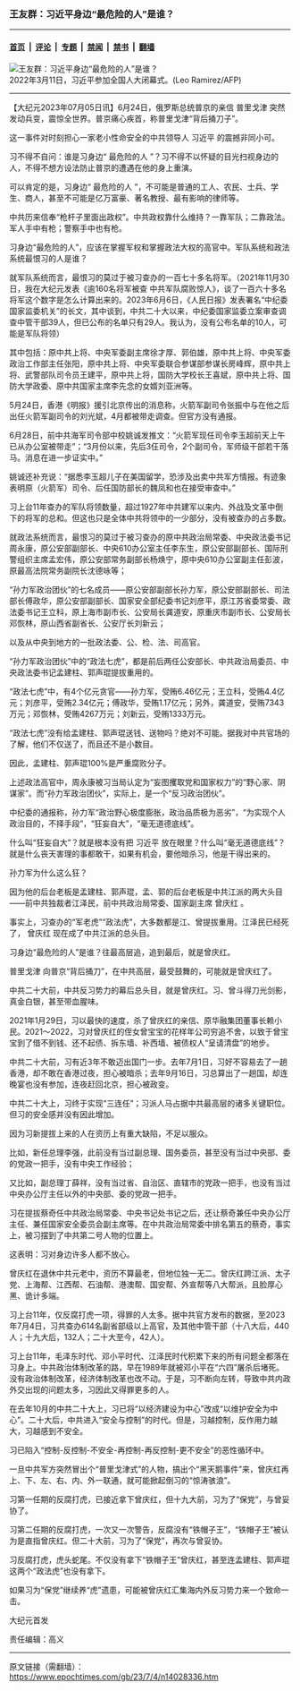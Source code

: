 ### 王友群：习近平身边“最危险的人”是谁？

---

#### [首页](../../../..?n14028336) &nbsp;|&nbsp; [评论](../../../../../epoch-comment?n14028336) &nbsp;|&nbsp; [专题](../../../../../epoch-special?n14028336) &nbsp;|&nbsp; [禁闻](../../../../../epoch-news?n14028336) &nbsp;|&nbsp; [禁书](../../../../../books?n14028336) &nbsp;|&nbsp; [翻墙](https://github.com/gfw-breaker/nogfw/blob/master/README.md?n14028336)


<div><img alt="王友群：习近平身边“最危险的人”是谁？" class="attachment-djy_600_400 size-djy_600_400 wp-post-image" src="https://i.epochtimes.com/assets/uploads/2023/07/id14028338-000_324W8JU-600x400-1.jpeg"/>
<div class="caption">
 2022年3月11日，习近平参加全国人大闭幕式。(Leo Ramirez/AFP)
</div></div><hr/><div class="post_content" id="artbody" itemprop="articleBody">
 <!-- article content begin -->
 <p>
  【大纪元2023年07月05日讯】6月24日，俄罗斯总统普京的亲信
  <ok href="https://www.epochtimes.com/gb/tag/%E6%99%AE%E9%87%8C%E6%88%88%E6%B4%A5.html">
   普里戈津
  </ok>
  突然发动兵变，震惊全世界。普京痛心疾首，称普里戈津“背后捅刀子”。
 </p>
 <p style="font-weight: 400;">
  这一事件对时刻担心一家老小性命安全的中共领导人
  <ok href="https://www.epochtimes.com/gb/tag/%E4%B9%A0%E8%BF%91%E5%B9%B3.html">
   习近平
  </ok>
  的震撼非同小可。
 </p>
 <p style="font-weight: 400;">
 </p>
 <p>
  <center>
  </center>
 </p>
 <p style="font-weight: 400;">
 </p>
 <p style="font-weight: 400;">
  习不得不自问：谁是习身边“
  <ok href="https://www.epochtimes.com/gb/tag/%E6%9C%80%E5%8D%B1%E9%99%A9%E7%9A%84%E4%BA%BA.html">
   最危险的人
  </ok>
  ”？习不得不以怀疑的目光扫视身边的人，不得不想方设法防止普京的遭遇在他的身上重演。
 </p>
 <p style="font-weight: 400;">
  可以肯定的是，习身边“
  <ok href="https://www.epochtimes.com/gb/tag/%E6%9C%80%E5%8D%B1%E9%99%A9%E7%9A%84%E4%BA%BA.html">
   最危险的人
  </ok>
  ”，不可能是普通的工人、农民、士兵、学生、商人，甚至不可能是亿万富豪、著名教授、最有影响的律师等。
 </p>
 <p style="font-weight: 400;">
  中共历来信奉“枪杆子里面出政权”。中共政权靠什么维持？一靠军队；二靠政法。军人手中有枪；警察手中也有枪。
 </p>
 <p style="font-weight: 400;">
  习身边“最危险的人”，应该在掌握军权和掌握政法大权的高官中。军队系统和政法系统最恨习的人是谁？
 </p>
 <p style="font-weight: 400;">
  就军队系统而言，最恨习的莫过于被习查办的一百七十多名将军。（2021年11月30日，我在大纪元发表《逾160名将军被查 中共军队腐败惊人》，谈了一百六十多名将军这个数字是怎么计算出来的。2023年6月6日，《人民日报》发表署名“中纪委国家监委机关”的长文，其中谈到，中共二十大以来，中纪委国家监委立案审查调查中管干部39人，但已公布的名单只有29人。我认为，没有公布名单的10人，可能是军队将领）
 </p>
 <p style="font-weight: 400;">
  其中包括：原中共上将、中央军委副主席徐才厚、郭伯雄，原中共上将、中央军委政治工作部主任张阳，原中共上将、中央军委联合参谋部参谋长房峰辉，原中共上将、武警部队司令员王建平，原中共上将，国防大学校长王喜斌，原中共上将、国防大学政委、原中共国家主席李先念的女婿刘亚洲等。
 </p>
 <p style="font-weight: 400;">
  5月24日，香港《明报》援引北京传出的消息称，火箭军副司令张振中与在他之后出任火箭军副司令的刘光斌，4月都被带走调查。但官方没有通报。
 </p>
 <p style="font-weight: 400;">
  6月28日，前中共海军司令部中校姚诚发推文：“火箭军现任司令李玉超前天上午已从办公室被带走”；“3月份以来，先后3仼司令，2个副司令，军师级干部若干落马。消息在进一步证实中。”
 </p>
 <p style="font-weight: 400;">
  姚诚还补充说：“据悉李玉超儿子在美国留学，恐涉及出卖中共军方情报。有迹象表明原（火箭军）司令、后任国防部长的魏凤和也在接受审查中。”
 </p>
 <p style="font-weight: 400;">
  习上台11年查办的军队将领数量，超过1927年中共建军以来内、外战及文革中倒下的将军的总和。但这也只是全体中共将领中的一少部分，没有被查办的占多数。
 </p>
 <p style="font-weight: 400;">
  就政法系统而言，最恨习的莫过于被习查办的原中共政治局常委、中央政法委书记周永康，原公安部副部长、中央610办公室主任李东生，原公安部副部长、国际刑警组织主席孟宏伟，原公安部常务副部长杨焕宁，原中央610办公室副主任彭波，原最高法院常务副院长沈德咏等；
 </p>
 <p style="font-weight: 400;">
  “孙力军政治团伙”的七名成员——原公安部副部长孙力军，原公安部副部长、司法部长傅政华，原公安部副部长、国家安全部纪委书记刘彦平，原江苏省委常委、政法委书记王立科，原上海市副市长、公安局长龚道安，原重庆市副市长、公安局长邓恢林，原山西省副省长、公安厅长刘新云；
 </p>
 <p style="font-weight: 400;">
  以及从中央到地方的一批政法委、公、检、法、司高官。
 </p>
 <p style="font-weight: 400;">
  “孙力军政治团伙”中的“政法七虎”，都是前后两任公安部长、中共政治局委员、中央政法委书记孟建柱、郭声琨提拔重用的。
 </p>
 <p style="font-weight: 400;">
  “政法七虎”中，有4个亿元贪官——孙力军，受贿6.46亿元；王立科，受贿4.4亿元；刘彦平，受贿2.34亿元；傅政华，受贿1.17亿元；另外，龚道安，受贿7343万元；邓恢林，受贿4267万元；刘新云，受贿1333万元。
 </p>
 <p style="font-weight: 400;">
  “政法七虎”没有给孟建柱、郭声琨送钱、送物吗？绝对不可能。据我对中共官场的了解，他们不仅送了，而且还不是小数目。
 </p>
 <p style="font-weight: 400;">
  因此，孟建柱、郭声琨100%是严重腐败分子。
 </p>
 <p style="font-weight: 400;">
  上述政法高官中，周永康被习当局认定为“妄图攫取党和国家权力”的“野心家、阴谋家”。而“孙力军政治团伙”，实际上，是一个“反习政治团伙”。
 </p>
 <p style="font-weight: 400;">
  中纪委的通报称，孙力军“政治野心极度膨胀，政治品质极为恶劣”，“为实现个人政治目的，不择手段”，“狂妄自大”，“毫无道德底线”。
 </p>
 <p style="font-weight: 400;">
  什么叫“狂妄自大”？就是根本没有把
  <ok href="https://www.epochtimes.com/gb/tag/%E4%B9%A0%E8%BF%91%E5%B9%B3.html">
   习近平
  </ok>
  放在眼里？什么叫“毫无道德底线”？就是什么丧天害理的事都敢干，如果有机会，要他暗杀习，他是干得出来的。
 </p>
 <p style="font-weight: 400;">
  孙力军为什么这么狂？
 </p>
 <p style="font-weight: 400;">
  因为他的后台老板是孟建柱、郭声琨，孟、郭的后台老板是中共江派的两大头目——前中共独裁者江泽民，前中共政治局常委、国家副主席
  <ok href="https://www.epochtimes.com/gb/tag/%E6%9B%BE%E5%BA%86%E7%BA%A2.html">
   曾庆红
  </ok>
  。
 </p>
 <p style="font-weight: 400;">
  事实上，习查办的“军老虎”“政法虎”，大多数都是江、曾提拔重用。江泽民已经死了，
  <ok href="https://www.epochtimes.com/gb/tag/%E6%9B%BE%E5%BA%86%E7%BA%A2.html">
   曾庆红
  </ok>
  现在成了中共江派的总头目。
 </p>
 <p style="font-weight: 400;">
  习身边“最危险的人”是谁？往最高层追，追到最后，就是曾庆红。
 </p>
 <p style="font-weight: 400;">
  <ok href="https://www.epochtimes.com/gb/tag/%E6%99%AE%E9%87%8C%E6%88%88%E6%B4%A5.html">
   普里戈津
  </ok>
  向普京“背后捅刀”，在中共高层，最受鼓舞的，可能就是曾庆红了。
 </p>
 <p style="font-weight: 400;">
  中共二十大前，中共反习势力的幕后总头目，就是曾庆红。习、曾斗得刀光剑影，真金白银，甚至带血腥味。
 </p>
 <p style="font-weight: 400;">
  2021年1月29日，习以最快的速度，杀了曾庆红的亲信、原华融集团董事长赖小民。2021～2022，习对曾庆红的侄女曾宝宝的花样年公司穷追不舍，以致于曾宝宝到了借不到钱、还不起债、拆东墙、补西墙、被债权人“呈请清盘”的地步。
 </p>
 <p style="font-weight: 400;">
  中共二十大前，习有近3年不敢迈出国门一步。去年7月1日，习好不容易去了一趟香港，却不敢在香港过夜，担心被暗杀；去年9月16日，习总算出了一趟国，却连晚宴也没有参加，连夜赶回北京，担心被政变。
 </p>
 <p style="font-weight: 400;">
  中共二十大上，习终于实现“三连任”；习派人马占据中共最高层的诸多关键职位。但习的安全感并没有因此增加。
 </p>
 <p style="font-weight: 400;">
  因为习新提拔上来的人在资历上有重大缺陷，不足以服众。
 </p>
 <p style="font-weight: 400;">
  比如，新任总理李强，此前没有当过副总理、国务委员，甚至没有当过中央部、委的党政一把手，没有中央工作经验；
 </p>
 <p style="font-weight: 400;">
  又比如，副总理丁薛祥，没有当过省、自治区、直辖市的党政一把手，也没有当过中央办公厅主任以外的中央部、委的党政一把手。
 </p>
 <p style="font-weight: 400;">
  习在提拔蔡奇任中共政治局常委、中央书记处书记之后，还让蔡奇兼任中央办公厅主任、兼任国家安全委员会副主席等。在中共政治局常委中排名第五的蔡奇，事实上，被习摆到了中共第二号人物的位置上。
 </p>
 <p style="font-weight: 400;">
  这表明：习对身边许多人都不放心。
 </p>
 <p style="font-weight: 400;">
  曾庆红在退休中共元老中，资历不算最老，但地位独一无二。曾庆红跨江派、太子党、上海帮、江西帮、石油帮、港澳帮、国安帮、外宣帮等八大帮派，且脸厚心黑、诡计多端。
 </p>
 <p style="font-weight: 400;">
  习上台11年，仅反腐打虎一项，得罪的人太多。据中共官方发布的数据，至2023年7月4日，习共查办614名副省部级以上高官，及其他中管干部（十八大后，440人；十九大后，132人；二十大至今，42人）。
 </p>
 <p style="font-weight: 400;">
  习上台11年，毛泽东时代、邓小平时代、江泽民时代积累下来的所有问题全都落在习身上。中共政治体制改革的路，早在1989年就被邓小平在“六四”屠杀后堵死。没有政治体制改革，经济体制改革也改不动。于是，习不断向左转，导致中共内政外交出现的问题太多，习因此又得罪更多的人。
 </p>
 <p style="font-weight: 400;">
  在去年10月的中共二十大上，习已将“以经济建设为中心”改成“以维护安全为中心”。二十大后，中共进入“安全与控制”的时代。但是，习越控制，反作用力越大，习越感到不安全。
 </p>
 <p style="font-weight: 400;">
  习已陷入“控制-反控制-不安全-再控制-再反控制-更不安全”的恶性循环中。
 </p>
 <p style="font-weight: 400;">
  一旦中共军方突然冒出个“普里戈津式”的人物，搞出个“黑天鹅事件”来，曾庆红再上、下、左、右、内、外一联通，就可能掀起倒习的“惊涛骇浪”。
 </p>
 <p style="font-weight: 400;">
  习第一任期的反腐打虎，已接近拿下曾庆红，但十九大前，习为了“保党”，与曾妥协了。
 </p>
 <p style="font-weight: 400;">
  习第二任期的反腐打虎，一次又一次警告，反腐没有“铁帽子王”，“铁帽子王”被认为是直指曾庆红。但二十大前，习为了“保党”，再次与曾妥协。
 </p>
 <p style="font-weight: 400;">
  习反腐打虎，虎头蛇尾。不仅没有拿下“铁帽子王”曾庆红，甚至连孟建柱、郭声琨这两个“政法虎”也没有拿下。
 </p>
 <p style="font-weight: 400;">
  如果习为“保党”继续养“虎”遗患，可能被曾庆红汇集海内外反习势力来一个致命一击。
 </p>
 <p style="font-weight: 400;">
  大纪元首发
 </p>
 <p style="font-weight: 400;">
  责任编辑：高义
 </p>
 <!-- article content end -->
 <div id="below_article_ad">
 </div>
</div>


---

原文链接（需翻墙）：https://www.epochtimes.com/gb/23/7/4/n14028336.htm